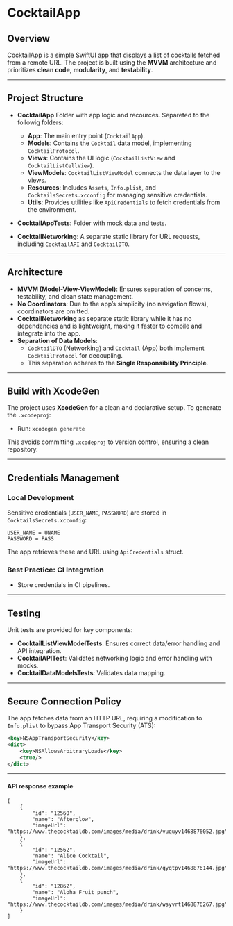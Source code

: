 # CocktailApp

## Overview
CocktailApp is a simple SwiftUI app that displays a list of cocktails fetched from a remote URL. The project is built using the **MVVM** architecture and prioritizes **clean code**, **modularity**, and **testability**.

---

## Project Structure
- **CocktailApp** Folder with app logic and recources. Separeted to the followig folders:
  - **App**: The main entry point (`CocktailApp`).
  - **Models**: Contains the `Cocktail` data model, implementing `CocktailProtocol`.
  - **Views**: Contains the UI logic (`CocktailListView` and `CocktailListCellView`).
  - **ViewModels**: `CocktailListViewModel` connects the data layer to the views.
  - **Resources**: Includes `Assets`, `Info.plist`, and `CocktailsSecrets.xcconfig` for managing sensitive credentials.
  - **Utils**: Provides utilities like `ApiCredentials` to fetch credentials from the environment.

- **CocktailAppTests**: Folder with mock data and tests.

- **CocktailNetworking**: A separate static library for URL requests, including `CocktailAPI` and `CocktailDTO`.

---

## Architecture
- **MVVM (Model-View-ViewModel)**: Ensures separation of concerns, testability, and clean state management.
- **No Coordinators**: Due to the app’s simplicity (no navigation flows), coordinators are omitted.
- **CocktailNetworking** as separate static library while it has no dependencies and is lightweight, making it faster to compile and integrate into the app.
- **Separation of Data Models**:
  - `CocktailDTO` (Networking) and `Cocktail` (App) both implement `CocktailProtocol` for decoupling.
  - This separation adheres to the **Single Responsibility Principle**.

---

## Build with XcodeGen
The project uses **XcodeGen** for a clean and declarative setup. To generate the `.xcodeproj`:
- Run: `xcodegen generate`

This avoids committing `.xcodeproj` to version control, ensuring a clean repository.

---

## Credentials Management

### **Local Development**
Sensitive credentials (`USER_NAME`, `PASSWORD`) are stored in `CocktailsSecrets.xcconfig`:
```plaintext
USER_NAME = UNAME
PASSWORD = PASS
```

The app retrieves these and URL using `ApiCredentials` struct.

### **Best Practice: CI Integration**
- Store credentials in CI pipelines.

---

## Testing
Unit tests are provided for key components:
- **CocktailListViewModelTests**: Ensures correct data/error handling and API integration.
- **CocktailAPITest**: Validates networking logic and error handling with mocks.
- **CocktailDataModelsTests**: Validates data mapping.

---

## Secure Connection Policy
The app fetches data from an HTTP URL, requiring a modification to `Info.plist` to bypass App Transport Security (ATS):

```xml
<key>NSAppTransportSecurity</key>
<dict>
    <key>NSAllowsArbitraryLoads</key>
    <true/>
</dict>
```

---

#### API response example

    [ 
        {
            "id": "12560",
            "name": "Afterglow",
            "imageUrl": "https://www.thecocktaildb.com/images/media/drink/vuquyv1468876052.jpg"
        }, 
        {
            "id": "12562",
            "name": "Alice Cocktail",
            "imageUrl": "https://www.thecocktaildb.com/images/media/drink/qyqtpv1468876144.jpg"
        }, 
        {
            "id": "12862",
            "name": "Aloha Fruit punch",
            "imageUrl": "https://www.thecocktaildb.com/images/media/drink/wsyvrt1468876267.jpg"
        } 
    ]